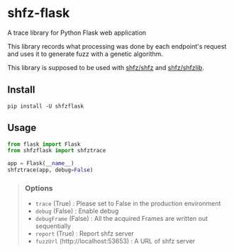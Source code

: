 # shfz-flask

A trace library for Python Flask web application

This library records what processing was done by each endpoint's request and uses it to generate fuzz with a genetic algorithm.

This library is supposed to be used with [shfz/shfz](https://github.com/shfz/shfz) and [shfz/shfzlib](https://github.com/shfz/shfzlib).

## Install

```
pip install -U shfzflask
```

## Usage

```python
from flask import Flask
from shfzflask import shfztrace

app = Flask(__name__)
shfztrace(app, debug=False)
```

> ### Options
> - `trace` (True) : Please set to False in the production environment
> - `debug` (False) : Enable debug
> - `debugFrame` (False) : All the acquired Frames are written out sequentially
> - `report` (True) : Report shfz server
> - `fuzzUrl` (http://localhost:53653) : A URL of shfz server
